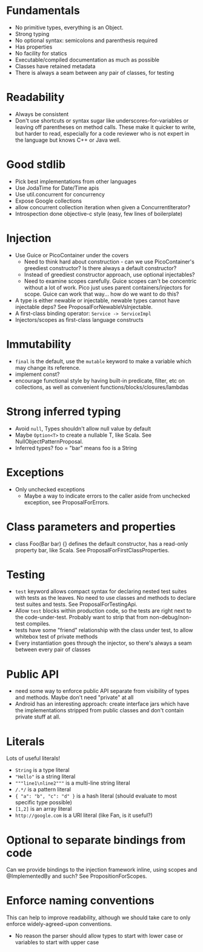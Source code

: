 # Fundamentals #
  * No primitive types, everything is an Object.
  * Strong typing
  * No optional syntax: semicolons and parenthesis required
  * Has properties
  * No facility for statics
  * Executable/compiled documentation as much as possible
  * Classes have retained metadata
  * There is always a seam between any pair of classes, for testing

# Readability #
  * Always be consistent
  * Don't use shortcuts or syntax sugar like underscores-for-variables or leaving off parentheses on method calls. These make it quicker to write, but harder to read, especially for a code reviewer who is not expert in the language but knows C++ or Java well.

# Good stdlib #
  * Pick best implementations from other languages
  * Use JodaTime for Date/Time apis
  * Use util.concurrent for concurrency
  * Expose Google collections
  * allow concurrent collection iteration when given a ConcurrentIterator?
  * Introspection done objective-c style (easy, few lines of boilerplate)

# Injection #
  * Use Guice or PicoContainer under the covers
    * Need to think hard about construction - can we use PicoContainer's greediest constructor? Is there always a default constructor?
    * Instead of greediest constructor approach, use optional injectables?
    * Need to examine scopes carefully.  Guice scopes can't be concentric without a lot of work.  Pico just uses parent containers/injectors for scope.  Guice can work that way... how do we want to do this?
  * A type is either newable or injectable, newable types cannot have injectable deps? See ProposalForNewableVsInjectable.
  * A first-class binding operator: `Service -> ServiceImpl`
  * Injectors/scopes as first-class language constructs

# Immutability #
  * `final` is the default, use the `mutable` keyword to make a variable which may change its reference.
  * implement const?
  * encourage functional style by having built-in predicate, filter, etc on collections, as well as convenient functions/blocks/closures/lambdas

# Strong inferred typing #
  * Avoid `null`, Types shouldn't allow null value by default
  * Maybe `Option<T>` to create a nullable T, like Scala. See NullObjectPatternProposal.
  * Inferred types? foo = "bar" means foo is a String

# Exceptions #
  * Only unchecked exceptions
    * Maybe a way to indicate errors to the caller aside from unchecked exception, see ProposalForErrors.

# Class parameters and properties #
  * class Foo(Bar bar) {} defines the default constructor, has a read-only property bar, like Scala. See ProposalForFirstClassProperties.

# Testing #
  * `test` keyword allows compact syntax for declaring nested test suites with tests as the leaves. No need to use classes and methods to declare test suites and tests. See ProposalForTestingApi.
  * Allow `test` blocks within production code, so the tests are right next to the code-under-test. Probably want to strip that from non-debug/non-test compiles.
  * tests have some "friend" relationship with the class under test, to allow whitebox test of private methods
  * Every instantiation goes through the injector, so there's always a seam between every pair of classes

# Public API #
  * need some way to enforce public API separate from visibility of types and methods. Maybe don't need "private" at all
  * Android has an interesting approach: create interface jars which have the implementations stripped from public classes and don't contain private stuff at all.

# Literals #
Lots of useful literals!
  * `String` is a type literal
  * `"Hello"` is a string literal
  * `"""line1\nline2"""` is a multi-line string literal
  * `/.*/` is a pattern literal
  * `{ "a": "b", "c": "d" }` is a hash literal (should evaluate to most specific type possible)
  * `[1,2]` is an array literal
  * ```http://google.com``` is a URI literal (like Fan, is it useful?)

# Optional to separate bindings from code #
Can we provide bindings to the injection framework inline, using scopes and @ImplementedBy and such? See PropositionForScopes.

# Enforce naming conventions #
This can help to improve readability, although we should take care to only enforce widely-agreed-upon conventions.
  * No reason the parser should allow types to start with lower case or variables to start with upper case